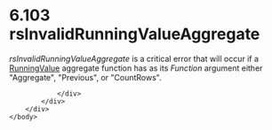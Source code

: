 <html dir="LTR" xmlns:mshelp="http://msdn.microsoft.com/mshelp" xmlns:ddue="http://ddue.schemas.microsoft.com/authoring/2003/5" xmlns:xlink="http://www.w3.org/1999/xlink" xmlns:tool="http://www.microsoft.com/tooltip">
    <head>
        <meta http-equiv="Content-Type" content="text/html; CHARSET=utf-8"></meta>
        <meta name="save" content="history"></meta>
        <title>6.103 rsInvalidRunningValueAggregate</title>
        <xml>
            <mshelp:toctitle title="6.103 rsInvalidRunningValueAggregate"></mshelp:toctitle>
            <mshelp:rltitle title="[MS-RDL]: rsInvalidRunningValueAggregate"></mshelp:rltitle>
            <mshelp:keyword index="A" term="d523240f-478d-412f-801e-06a22a308232"></mshelp:keyword>
            <mshelp:attr name="DCSext.ContentType" value="open specification"></mshelp:attr>
            <mshelp:attr name="AssetID" value="d523240f-478d-412f-801e-06a22a308232"></mshelp:attr>
            <mshelp:attr name="TopicType" value="kbRef"></mshelp:attr>
            <mshelp:attr name="DCSext.Title" value="[MS-RDL]: rsInvalidRunningValueAggregate" />
        </xml>
    </head>
    <body>
        <div id="header">
            <h1 class="heading">6.103 rsInvalidRunningValueAggregate</h1>
        </div>
        <div id="mainSection">
            <div id="mainBody">
                <div id="allHistory" class="saveHistory"></div>
                <div id="sectionSection0" class="section" name="collapseableSection">
                    

<p><i>rsInvalidRunningValueAggregate</i> is a critical error
that will occur if a <a href="d87b6538-477f-4292-a3dd-a5774142bec6.htm">RunningValue</a>
aggregate function has as its <i>Function</i> argument either
&quot;Aggregate&quot;, &quot;Previous&quot;, or &quot;CountRows&quot;.</p>


                </div>
            </div>
        </div>
    </body>
</html>